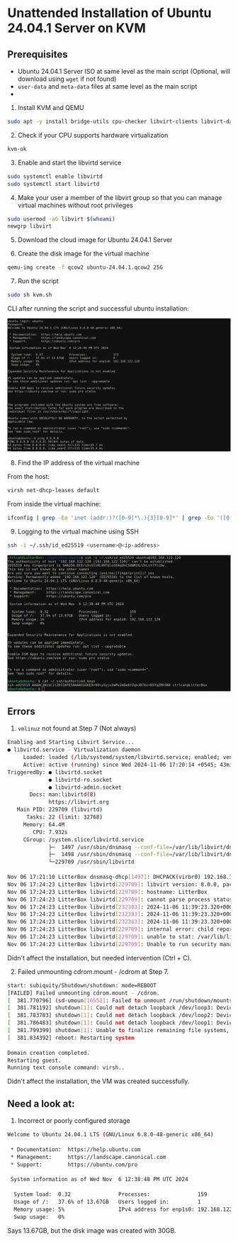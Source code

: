 # Unattended Installation of Ubuntu 24.04.1 Server on KVM

## Prerequisites

- Ubuntu 24.04.1 Server ISO at same level as the main script (Optional, will download using `wget` if not found)
- `user-data` and `meta-data` files at same level as the main script
-

1. Install KVM and QEMU

```bash
sudo apt -y install bridge-utils cpu-checker libvirt-clients libvirt-daemon qemu qemu-kvm
```

2. Check if your CPU supports hardware virtualization

```bash
kvm-ok
```

3. Enable and start the libvirtd service

```bash
sudo systemctl enable libvirtd
sudo systemctl start libvirtd
```

4. Make your user a member of the libvirt group so that you can manage virtual machines without root privileges

```bash
sudo usermod -aG libvirt $(whoami)
newgrp libvirt
```

5. Download the cloud image for Ubuntu 24.04.1 Server

6. Create the disk image for the virtual machine

```bash
qemu-img create -f qcow2 ubuntu-24.04.1.qcow2 25G
```

7. Run the script

```bash
sudo sh kvm.sh
```

CLI after running the script and successful ubuntu installation:

![alt text](image-1.png)

8. Find the IP address of the virtual machine

From the host:

```bash
virsh net-dhcp-leases default
```

From inside the virtual machine:

```bash
ifconfig | grep -Eo 'inet (addr:)?([0-9]*\.){3}[0-9]*' | grep -Eo '([0-9]*\.){3}[0-9]*' | grep -v '127.0.0.1' | awk '{print "IP Address: "$1}'
```

9. Logging to the virtual machine using SSH

```bash
ssh -i ~/.ssh/id_ed25519 <username>@<ip-address>
```

![alt text](image-2.png)

## Errors

1. `vmlinuz` not found at Step 7 (Not always)

```bash
Enabling and Starting Libvirt Service...
● libvirtd.service - Virtualization daemon
     Loaded: loaded (/lib/systemd/system/libvirtd.service; enabled; vendor preset: enabled)
     Active: active (running) since Wed 2024-11-06 17:20:14 +0545; 43min ago
TriggeredBy: ● libvirtd.socket
             ● libvirtd-ro.socket
             ● libvirtd-admin.socket
       Docs: man:libvirtd(8)
             https://libvirt.org
   Main PID: 229709 (libvirtd)
      Tasks: 22 (limit: 32768)
     Memory: 64.4M
        CPU: 7.932s
     CGroup: /system.slice/libvirtd.service
             ├─  1497 /usr/sbin/dnsmasq --conf-file=/var/lib/libvirt/dnsmasq/default.conf --leasefile-ro --dhcp-script=/usr/lib/libvirt/libvirt_leaseshelper
             ├─  1498 /usr/sbin/dnsmasq --conf-file=/var/lib/libvirt/dnsmasq/default.conf --leasefile-ro --dhcp-script=/usr/lib/libvirt/libvirt_leaseshelper
             └─229709 /usr/sbin/libvirtd

Nov 06 17:21:10 LitterBox dnsmasq-dhcp[1497]: DHCPACK(virbr0) 192.168.122.16 52:54:00:80:4c:92 ubuntu-server
Nov 06 17:24:23 LitterBox libvirtd[229709]: libvirt version: 8.0.0, package: 1ubuntu7.10 (Marc Deslauriers <marc.deslauriers@ubuntu.com> Fri, 12 Apr 2024 13:48:21 -0400)
Nov 06 17:24:23 LitterBox libvirtd[229709]: hostname: LitterBox
Nov 06 17:24:23 LitterBox libvirtd[229709]: cannot parse process status data
Nov 06 17:24:23 LitterBox libvirtd[232383]: 2024-11-06 11:39:23.320+0000: 232383: info : libvirt version: 8.0.0, package: 1ubuntu7.10 (Marc Deslauriers <marc.deslauriers@ubuntu.com> Fri, 12>
Nov 06 17:24:23 LitterBox libvirtd[232383]: 2024-11-06 11:39:23.320+0000: 232383: info : hostname: LitterBox
Nov 06 17:24:23 LitterBox libvirtd[232383]: 2024-11-06 11:39:23.320+0000: 232383: warning : virSecurityDACTransactionRun:283 : Ignoring failed restore attempt on /var/lib/libvirt/images/ubu>
Nov 06 17:24:23 LitterBox libvirtd[229709]: internal error: child reported (status=125): unable to stat: /var/lib/libvirt/boot/virtinst-oi2d3j63-vmlinuz: No such file or directory
Nov 06 17:24:23 LitterBox libvirtd[229709]: unable to stat: /var/lib/libvirt/boot/virtinst-oi2d3j63-vmlinuz: No such file or directory
Nov 06 17:24:23 LitterBox libvirtd[229709]: Unable to run security manager transaction
```

Didn't affect the installation, but needed intervention (Ctrl + C).

2. Failed unmounting cdrom.mount - /cdrom at Step 7.

```bash
start: subiquity/Shutdown/shutdown: mode=REBOOT
[FAILED] Failed unmounting cdrom.mount - /cdrom.
[  381.770796] (sd-umoun[16552]: Failed to unmount /run/shutdown/mounts/1cc623f733c266bf: Device or resource busy
[  381.781192] shutdown[1]: Could not detach loopback /dev/loop3: Device or resource busy
[  381.783783] shutdown[1]: Could not detach loopback /dev/loop2: Device or resource busy
[  381.786483] shutdown[1]: Could not detach loopback /dev/loop1: Device or resource busy
[  381.799399] shutdown[1]: Unable to finalize remaining file systems, loop devices, ignoring.
[  381.834392] reboot: Restarting system

Domain creation completed.
Restarting guest.
Running text console command: virsh..
```

Didn't affect the installation, the VM was created successfully.

## Need a look at:

1. Incorrect or poorly configured storage

```bash
Welcome to Ubuntu 24.04.1 LTS (GNU/Linux 6.8.0-48-generic x86_64)

 * Documentation:  https://help.ubuntu.com
 * Management:     https://landscape.canonical.com
 * Support:        https://ubuntu.com/pro

 System information as of Wed Nov  6 12:38:48 PM UTC 2024

  System load:  0.32               Processes:               159
  Usage of /:   37.6% of 13.67GB   Users logged in:         1
  Memory usage: 5%                 IPv4 address for enp1s0: 192.168.122.120
  Swap usage:   0%

```

Says 13.67GB, but the disk image was created with 30GB.

